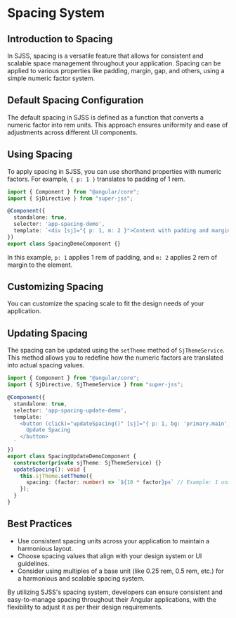 # Spacing System

## Introduction to Spacing
In SJSS, spacing is a versatile feature that allows for consistent and scalable space management throughout your application. Spacing can be applied to various properties like padding, margin, gap, and others, using a simple numeric factor system.

## Default Spacing Configuration
The default spacing in SJSS is defined as a function that converts a numeric factor into rem units. This approach ensures uniformity and ease of adjustments across different UI components.

## Using Spacing
To apply spacing in SJSS, you can use shorthand properties with numeric factors. For example, `{ p: 1 }` translates to padding of 1 rem.

```typescript
import { Component } from "@angular/core";
import { SjDirective } from "super-jss";

@Component({
  standalone: true,
  selector: 'app-spacing-demo',
  template: `<div [sj]="{ p: 1, m: 2 }">Content with padding and margin</div>`
})
export class SpacingDemoComponent {}
```
In this example, `p: 1` applies 1 rem of padding, and `m: 2` applies 2 rem of margin to the element.

## Customizing Spacing
You can customize the spacing scale to fit the design needs of your application.

## Updating Spacing
The spacing can be updated using the `setTheme` method of `SjThemeService`. This method allows you to redefine how the numeric factors are translated into actual spacing values.

```typescript
import { Component } from "@angular/core";
import { SjDirective, SjThemeService } from "super-jss";

@Component({
  standalone: true,
  selector: 'app-spacing-update-demo',
  template: `
    <button (click)="updateSpacing()" [sj]="{ p: 1, bg: 'primary.main', color: 'primary.contrast', borderRadius: '4px', cursor: 'pointer' }">
      Update Spacing
    </button>
  `
})
export class SpacingUpdateDemoComponent {
  constructor(private sjTheme: SjThemeService) {}
  updateSpacing(): void {
    this.sjTheme.setTheme({
      spacing: (factor: number) => `${10 * factor}px` // Example: 1 unit now equals 10px
    });
  }
}
```

## Best Practices
*   Use consistent spacing units across your application to maintain a harmonious layout.
*   Choose spacing values that align with your design system or UI guidelines.
*   Consider using multiples of a base unit (like 0.25 rem, 0.5 rem, etc.) for a harmonious and scalable spacing system.

By utilizing SJSS's spacing system, developers can ensure consistent and easy-to-manage spacing throughout their Angular applications, with the flexibility to adjust it as per their design requirements.